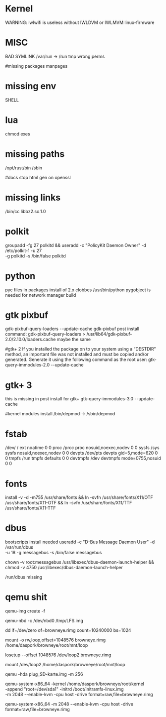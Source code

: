 
# Kernel
WARNING: iwlwifi is useless without IWLDVM or IWLMVM
linux-firmware

# MISC
BAD SYMLINK /var/run -> /run
tmp wrong perms


#missing packages
manpages


# missing env
SHELL

# lua
chmod exes

# missing paths
/opt/rust/bin
/sbin


#docs
stop html gen on openssl


# missing links
/bin/cc
libbz2.so.1.0


# polkit
groupadd -fg 27 polkitd &&
useradd -c "PolicyKit Daemon Owner" -d /etc/polkit-1 -u 27 \
        -g polkitd -s /bin/false polkitd


# python
pyc files in packages
install of 2.x clobbes /usr/bin/python
pygobject is needed for network manager build


# gtk pixbuf
gdk-pixbuf-query-loaders --update-cache
gdk-pixbuf post install command: gdk-pixbuf-query-loaders > /usr/lib64/gdk-pixbuf-2.0/2.10.0/loaders.cache
maybe the same

#gtk+ 2
 If you installed the package on to your system using a “DESTDIR” method, an important file was not installed and must be copied and/or generated. Generate it using the following command as the root user:
gtk-query-immodules-2.0 --update-cache


# gtk+ 3
this is missing in post install for gtk+
gtk-query-immodules-3.0 --update-cache

#kernel modules install
/bin/depmod -> /sbin/depmod

# fstab
/dev/          /            ext      noatime             0     0
proc           /proc        proc     nosuid,noexec,nodev 0     0
sysfs          /sys         sysfs    nosuid,noexec,nodev 0     0
devpts         /dev/pts     devpts   gid=5,mode=620      0     0
tmpfs          /run         tmpfs    defaults            0     0
devtmpfs       /dev         devtmpfs mode=0755,nosuid    0     0


# fonts
install -v -d -m755 /usr/share/fonts                               &&
ln -svfn /usr/share/fonts/X11/OTF /usr/share/fonts/X11-OTF &&
ln -svfn /usr/share/fonts/X11/TTF /usr/share/fonts/X11-TTF



# dbus
bootscripts install needed
useradd -c "D-Bus Message Daemon User" -d /var/run/dbus \
        -u 18 -g messagebus -s /bin/false messagebus


chown -v root:messagebus /usr/libexec/dbus-daemon-launch-helper &&
chmod -v      4750       /usr/libexec/dbus-daemon-launch-helper

/run/dbus missing


# qemu shit
qemu-img create -f <fmt> <image filename> <size of disk>

qemu-nbd -c /dev/nbd0 /tmp/LFS.img

dd if=/dev/zero of=browneye.rimg count=10240000 bs=1024

mount -o rw,loop,offset=1048576 browneye.rimg /home/daspork/browneye/root/mnt/loop

losetup --offset 1048576 /dev/loop2 browneye.rimg

mount /dev/loop2 /home/daspork/browneye/root/mnt/loop


qemu -hda plug_SD-karte.img -m 256


qemu-system-x86_64 -kernel /home/daspork/browneye/root/kernel\
  -append "root=/dev/sda1" -initrd /boot/initramfs-linux.img \
  -m 2048 --enable-kvm -cpu host -drive format=raw,file=browneye.rimg

qemu-system-x86_64 -m 2048 --enable-kvm -cpu host -drive format=raw,file=browneye.rimg

